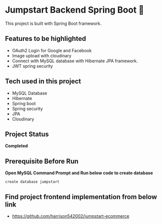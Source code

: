 # Jumpstart Backend Spring Boot 💫

This project is built with Spring Boot framework.

## Features to be highlighted

- OAuth2 Login for Google and Facebook
- Image upload with cloudinary
- Connect with MySQL database with Hibernate JPA framework.
- JWT spring security

## Tech used in this project

- MySQL Database
- Hibernate
- Spring boot
- Spring security
- JPA
- Cloudinary

## Project Status

<b>Completed</b>

## Prerequisite Before Run 

<b>Open MySQL Command Prompt and Run below code to create database</b>

```mysql
create database jumpstart
```

## Find project frontend implementation from below link

- https://github.com/harrison542002/jumpstart-ecommerce
